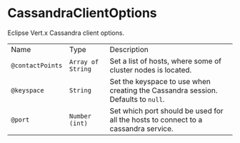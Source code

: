 # CassandraClientOptions

Eclipse Vert.x Cassandra client options.

|                  |                   |                                                                                    |
| ---------------- | ----------------- | ---------------------------------------------------------------------------------- |
| Name             | Type              | Description                                                                        |
| `@contactPoints` | `Array of String` | Set a list of hosts, where some of cluster nodes is located.                       |
| `@keyspace`      | `String`          | Set the keyspace to use when creating the Cassandra session. Defaults to `null`.   |
| `@port`          | `Number (int)`    | Set which port should be used for all the hosts to connect to a cassandra service. |
